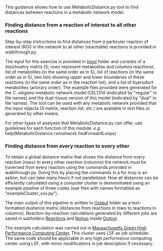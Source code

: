 This guidance shows how to use MetabolicDistance.py tool to find distances between reactions in a metabolic network model. 

### Finding distance from a reaction of interest to all other reactions

Step-by-step instructions to find distances from a particular reaction of interest (ROI) in the network to all other (reachable) reactions is provided in walkthrough.py. 

The input for this exercise is provided in [Input](./Input/) folder and consists of a stoichioetry matrix (S; rows represent metabolites and columns reactions), list of metabolites (in the same order as in S), list of reactions (in the same order as in S), two lists showing upper and lower boundaries of these reactions (in the same order as in the reaction list), and a list of byproduct metabolites (arbirary order). The example files provided were generated for the <i>C. elegans</i> metabolic network model iCEL1314 (indicated by "regular" in file names) and the dual-tissue version of this model (indicated by "dual" in file names). The tool can be used with any metabolic network provided that the input objects (S matrix, reaction list, <i>etc.</i>) are available in text files or generated by other means.  

For other types of analyses that MetabolicDistance.py can offer, use guidelines for each function of this module:
<i>e.g.</i>
help(MetabolicDistance.rxnnetwork.findForwardLoops)

### Finding distance from every reaction to every other

To obtain a global distance matrix that shows the distance from every reaction (rows) to every other reaction (columns) the network must be traversed from every reaction using the commands provided in walkthrough.py. Doing this by placing the commands in a for loop is an option, but can take many hours if not parallelized. How all distances can be efficiently calculated using a computer cluster is demonstrated using an example pipeline of three codes (see files with names formatted as "exampleCluster_xxx.py").

The main output of this pipeline is written to [Output](./Output/) folder as a text-formatted dustance matrix (distances from reactions in rows to reactions in columns). Reaction-by-reaction calculations generated by different jobs are saved in subfolders [Reactions](./Output/Reactions/) and [Nohup](./Output/Nohup/) inside [Output](./Output/).

The example calculation was carried out in [Massachusetts Green High Performance Computing Center](https://www.mghpcc.org/). This cluster uses LSF as job scheduler. The same code should be applicable in any high performance computing center using LSF, with minor modifications in job description if necessary. 



